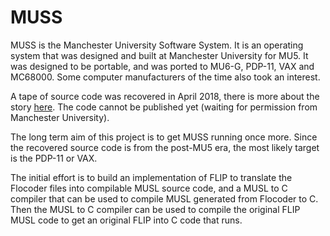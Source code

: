 # MUSS
MUSS is the Manchester University Software System. It is an operating system that was designed and built at Manchester University
for MU5. It was designed to be portable, and was ported to MU6-G, PDP-11, VAX and MC68000. Some computer manufacturers of the time
also took an interest.

A tape of source code was recovered in April 2018, there is more about the story [here](https://robs-old-computers.com/2018/05/03/muss-source-code/).
The code cannot be published yet (waiting for permission from Manchester University).

The long term aim of this project is to get MUSS running once more. Since the recovered source code is from the post-MU5 era, the most
likely target is the PDP-11 or VAX.

The initial effort is to build an implementation of FLIP to translate the Flocoder files into compilable MUSL source code, and a MUSL to C
compiler that can be used to compile MUSL generated from Flocoder to C. Then the MUSL to C compiler can be used to compile
the original FLIP MUSL code to get an original FLIP into C code that runs.
